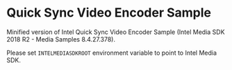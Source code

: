 Quick Sync Video Encoder Sample
===============================

Minified version of Intel Quick Sync Video Encoder Sample (Intel Media SDK 2018 R2 - Media Samples 8.4.27.378).

Please set `INTELMEDIASDKROOT` environment variable to point to Intel Media SDK.
